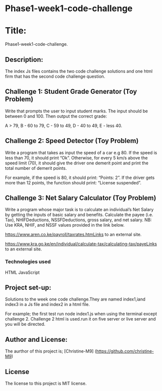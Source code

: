 # Phase1-week1-code-challenge

  # Title:
Phase1-week1-code-challenge.

   ## Description:
   The index Js files contains the two code challenge solutions and one html firm that has the second code challenge question.

## Challenge 1: Student Grade Generator (Toy Problem)
Write that prompts the user to input student marks. The input should be between 0 and 100. Then output the correct grade: 

A > 79, B - 60 to 79, C -  59 to 49, D - 40 to 49, E - less 40.

 

## Challenge 2: Speed Detector (Toy Problem)
Write a program that takes as input the speed of a car e.g 80. If the speed is less than 70, it should print “Ok”. Otherwise, for every 5 km/s above the speed limit (70), it should give the driver one demerit point and print the total number of demerit points.

For example, if the speed is 80, it should print: “Points: 2”. If the driver gets more than 12 points, the function should print: “License suspended”.

 

## Challenge 3: Net Salary Calculator (Toy Problem)
Write a program whose major task is to calculate an individual’s Net Salary by getting the inputs of basic salary and benefits. Calculate the payee (i.e. Tax), NHIFDeductions, NSSFDeductions, gross salary, and net salary. 
NB: Use KRA, NHIF, and NSSF values provided in the link below.

https://www.aren.co.ke/payroll/taxrates.htmLinks to an external site.  

https://www.kra.go.ke/en/individual/calculate-tax/calculating-tax/payeLinks to an external site.



   ### Technologies used
  HTML
  JavaScript


   ## Project set-up:
Solutions to the week one code challenge.They are named index1,iand index3 in a Js file and index2 in a html file.
<!-- For each challenge,run node index.js .Remember to include the number responsible for each test. -->
For example; the first test run node index1.js when using the terminal except challenge 2.
Challenge 2 html is used.run it on five server or live server and you will be directed.



   ## Author and License:
   The aurthor of this project is;
   [Christine-M9]
   (https://github.com/christine-M9)

   ## License
   The license to this project is MIT license.
   